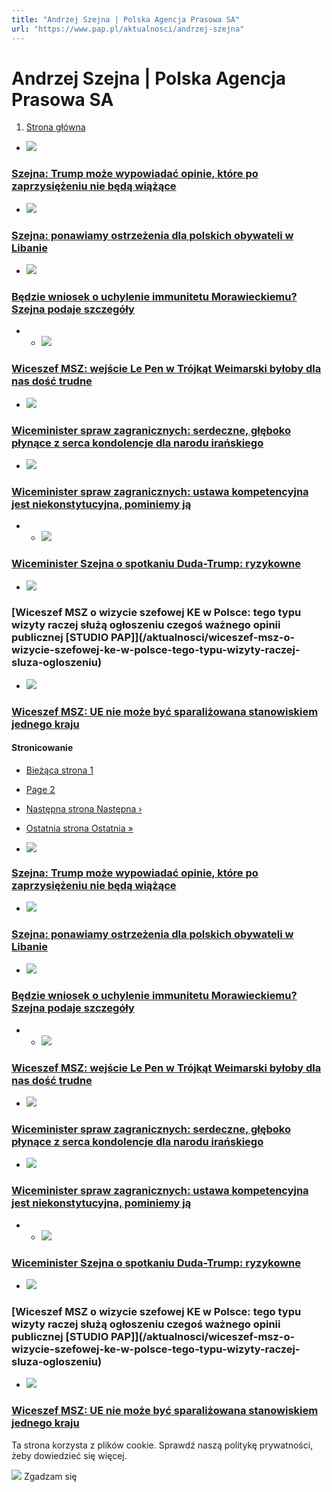```yaml
---
title: "Andrzej Szejna | Polska Agencja Prasowa SA"
url: "https://www.pap.pl/aktualnosci/andrzej-szejna"
---
```


# Andrzej Szejna | Polska Agencja Prasowa SA





















1. [Strona główna](/)




































* [![](/sites/default/files/styles/main_image/public/202501/pap_20250108_05K%20%281%29.jpg?itok=HptPoi36)](/aktualnosci/szejna-trump-moze-wypowiadac-opinie-ktore-po-zaprzysiezeniu-nie-beda-wiazace)


### [Szejna: Trump może wypowiadać opinie, które po zaprzysiężeniu nie będą wiążące](/aktualnosci/szejna-trump-moze-wypowiadac-opinie-ktore-po-zaprzysiezeniu-nie-beda-wiazace)
* [![](/sites/default/files/styles/main_image/public/202408/pap_20240529_0KB.jpg?h=86d09095&itok=AOjmijHF)](/aktualnosci/szejna-ponawiamy-ostrzezenia-dla-polskich-obywateli-w-libanie)


### [Szejna: ponawiamy ostrzeżenia dla polskich obywateli w Libanie](/aktualnosci/szejna-ponawiamy-ostrzezenia-dla-polskich-obywateli-w-libanie)
* [![](/sites/default/files/styles/main_image/public/202407/pap_20240626_0VU.jpg?h=34fef9aa&itok=sRJmkYsr)](/aktualnosci/bedzie-wniosek-o-uchylenie-immunitetu-morawieckiemu-szejna-podaje-szczegoly)


### [Będzie wniosek o uchylenie immunitetu Morawieckiemu? Szejna podaje szczegóły](/aktualnosci/bedzie-wniosek-o-uchylenie-immunitetu-morawieckiemu-szejna-podaje-szczegoly)
* * [![](/sites/default/files/styles/main_image/public/202407/pap_20240326_06R.jpg?h=ba906ab5&itok=T2D9ggT5)](/aktualnosci/wiceszef-msz-wejscie-le-pen-w-trojkat-weimarski-byloby-dla-nas-dosc-trudne)


### [Wiceszef MSZ: wejście Le Pen w Trójkąt Weimarski byłoby dla nas dość trudne](/aktualnosci/wiceszef-msz-wejscie-le-pen-w-trojkat-weimarski-byloby-dla-nas-dosc-trudne)
* [![](/sites/default/files/styles/main_image/public/202405/pap_20240519_2E3.jpg?h=8bab98cf&itok=NZfhitHW)](/aktualnosci/wiceminister-spraw-zagranicznych-serdeczne-gleboko-plynace-z-serca-kondolencje-dla)


### [Wiceminister spraw zagranicznych: serdeczne, głęboko płynące z serca kondolencje dla narodu irańskiego](/aktualnosci/wiceminister-spraw-zagranicznych-serdeczne-gleboko-plynace-z-serca-kondolencje-dla)
* [![](/sites/default/files/styles/main_image/public/202405/pap_20240326_06R.jpg?h=fd1699ad&itok=MhvXxo2b)](/aktualnosci/wiceminister-spraw-zagranicznych-ustawa-kompetencyjna-jest-niekonstytucyjna-pominiemy)


### [Wiceminister spraw zagranicznych: ustawa kompetencyjna jest niekonstytucyjna, pominiemy ją](/aktualnosci/wiceminister-spraw-zagranicznych-ustawa-kompetencyjna-jest-niekonstytucyjna-pominiemy)
* * [![](/sites/default/files/styles/main_image/public/202404/pap_20240405_0JT_0.jpg?itok=xcd3bTZN)](/aktualnosci/wiceminister-szejna-o-spotkaniu-duda-trump-ryzykowne)


### [Wiceminister Szejna o spotkaniu Duda\-Trump: ryzykowne](/aktualnosci/wiceminister-szejna-o-spotkaniu-duda-trump-ryzykowne)
* [![](/sites/default/files/styles/main_image/public/202402/pap_20231130_0SJ.jpg?h=0c66667c&itok=8Rmml6EA)](/aktualnosci/wiceszef-msz-o-wizycie-szefowej-ke-w-polsce-tego-typu-wizyty-raczej-sluza-ogloszeniu)


### [Wiceszef MSZ o wizycie szefowej KE w Polsce: tego typu wizyty raczej służą ogłoszeniu czegoś ważnego opinii publicznej \[STUDIO PAP]](/aktualnosci/wiceszef-msz-o-wizycie-szefowej-ke-w-polsce-tego-typu-wizyty-raczej-sluza-ogloszeniu)
* [![](/sites/default/files/styles/main_image/public/202401/pap_20240108_1GM.jpg?h=7cf83c5f&itok=hu84tCtB)](/aktualnosci/wiceszef-msz-ue-nie-moze-byc-sparalizowana-stanowiskiem-jednego-kraju)


### [Wiceszef MSZ: UE nie może być sparaliżowana stanowiskiem jednego kraju](/aktualnosci/wiceszef-msz-ue-nie-moze-byc-sparalizowana-stanowiskiem-jednego-kraju)





#### Stronicowanie


* [Bieżąca strona
 1](?page=0 "Bieżąca strona")
* [Page
 2](?page=1 "Go to page 2")
* [Następna strona
Następna ›](?page=1 "Przejdź do następnej strony")
* [Ostatnia strona
Ostatnia »](?page=1 "Przejdź do ostatniej strony")









* [![](/sites/default/files/styles/main_image/public/202501/pap_20250108_05K%20%281%29.jpg?itok=HptPoi36)](/aktualnosci/szejna-trump-moze-wypowiadac-opinie-ktore-po-zaprzysiezeniu-nie-beda-wiazace)


### [Szejna: Trump może wypowiadać opinie, które po zaprzysiężeniu nie będą wiążące](/aktualnosci/szejna-trump-moze-wypowiadac-opinie-ktore-po-zaprzysiezeniu-nie-beda-wiazace)
* [![](/sites/default/files/styles/main_image/public/202408/pap_20240529_0KB.jpg?h=86d09095&itok=AOjmijHF)](/aktualnosci/szejna-ponawiamy-ostrzezenia-dla-polskich-obywateli-w-libanie)


### [Szejna: ponawiamy ostrzeżenia dla polskich obywateli w Libanie](/aktualnosci/szejna-ponawiamy-ostrzezenia-dla-polskich-obywateli-w-libanie)
* [![](/sites/default/files/styles/main_image/public/202407/pap_20240626_0VU.jpg?h=34fef9aa&itok=sRJmkYsr)](/aktualnosci/bedzie-wniosek-o-uchylenie-immunitetu-morawieckiemu-szejna-podaje-szczegoly)


### [Będzie wniosek o uchylenie immunitetu Morawieckiemu? Szejna podaje szczegóły](/aktualnosci/bedzie-wniosek-o-uchylenie-immunitetu-morawieckiemu-szejna-podaje-szczegoly)
* * [![](/sites/default/files/styles/main_image/public/202407/pap_20240326_06R.jpg?h=ba906ab5&itok=T2D9ggT5)](/aktualnosci/wiceszef-msz-wejscie-le-pen-w-trojkat-weimarski-byloby-dla-nas-dosc-trudne)


### [Wiceszef MSZ: wejście Le Pen w Trójkąt Weimarski byłoby dla nas dość trudne](/aktualnosci/wiceszef-msz-wejscie-le-pen-w-trojkat-weimarski-byloby-dla-nas-dosc-trudne)
* [![](/sites/default/files/styles/main_image/public/202405/pap_20240519_2E3.jpg?h=8bab98cf&itok=NZfhitHW)](/aktualnosci/wiceminister-spraw-zagranicznych-serdeczne-gleboko-plynace-z-serca-kondolencje-dla)


### [Wiceminister spraw zagranicznych: serdeczne, głęboko płynące z serca kondolencje dla narodu irańskiego](/aktualnosci/wiceminister-spraw-zagranicznych-serdeczne-gleboko-plynace-z-serca-kondolencje-dla)
* [![](/sites/default/files/styles/main_image/public/202405/pap_20240326_06R.jpg?h=fd1699ad&itok=MhvXxo2b)](/aktualnosci/wiceminister-spraw-zagranicznych-ustawa-kompetencyjna-jest-niekonstytucyjna-pominiemy)


### [Wiceminister spraw zagranicznych: ustawa kompetencyjna jest niekonstytucyjna, pominiemy ją](/aktualnosci/wiceminister-spraw-zagranicznych-ustawa-kompetencyjna-jest-niekonstytucyjna-pominiemy)
* * [![](/sites/default/files/styles/main_image/public/202404/pap_20240405_0JT_0.jpg?itok=xcd3bTZN)](/aktualnosci/wiceminister-szejna-o-spotkaniu-duda-trump-ryzykowne)


### [Wiceminister Szejna o spotkaniu Duda\-Trump: ryzykowne](/aktualnosci/wiceminister-szejna-o-spotkaniu-duda-trump-ryzykowne)
* [![](/sites/default/files/styles/main_image/public/202402/pap_20231130_0SJ.jpg?h=0c66667c&itok=8Rmml6EA)](/aktualnosci/wiceszef-msz-o-wizycie-szefowej-ke-w-polsce-tego-typu-wizyty-raczej-sluza-ogloszeniu)


### [Wiceszef MSZ o wizycie szefowej KE w Polsce: tego typu wizyty raczej służą ogłoszeniu czegoś ważnego opinii publicznej \[STUDIO PAP]](/aktualnosci/wiceszef-msz-o-wizycie-szefowej-ke-w-polsce-tego-typu-wizyty-raczej-sluza-ogloszeniu)
* [![](/sites/default/files/styles/main_image/public/202401/pap_20240108_1GM.jpg?h=7cf83c5f&itok=hu84tCtB)](/aktualnosci/wiceszef-msz-ue-nie-moze-byc-sparalizowana-stanowiskiem-jednego-kraju)


### [Wiceszef MSZ: UE nie może być sparaliżowana stanowiskiem jednego kraju](/aktualnosci/wiceszef-msz-ue-nie-moze-byc-sparalizowana-stanowiskiem-jednego-kraju)




 Ta strona korzysta z plików cookie. Sprawdź naszą politykę prywatności, żeby dowiedzieć się więcej.
 

![](/themes/pap/assets/images/ok.png) Zgadzam się
 






